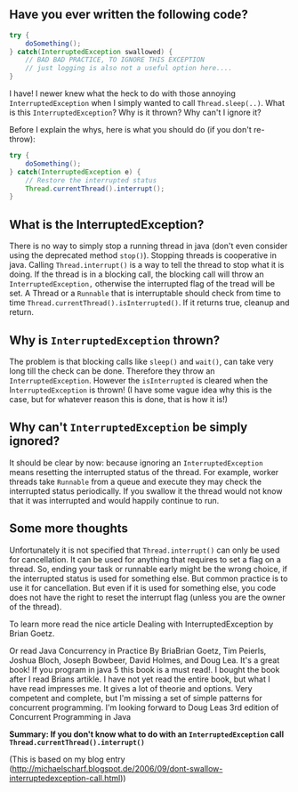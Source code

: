 ## Have you ever written the following code?

```Java
try {
    doSomething();
} catch(InterruptedException swallowed) {
    // BAD BAD PRACTICE, TO IGNORE THIS EXCEPTION
    // just logging is also not a useful option here....
}
```

I have! I newer knew what the heck to do with those annoying `InterruptedException` when I simply wanted to call `Thread.sleep(..)`. What is this `InterruptedException`? Why is it thrown? Why can't I ignore it?

Before I explain the whys, here is what you should do (if you don't re-throw):

```Java
try {
    doSomething();
} catch(InterruptedException e) {
    // Restore the interrupted status
    Thread.currentThread().interrupt();
}
```

## What is the InterruptedException?

There is no way to simply stop a running thread in java (don't even consider using the deprecated method `stop()`). Stopping threads is cooperative in java. Calling `Thread.interrupt()` is a way to tell the thread to stop what it is doing. If the thread is in a blocking call, the blocking call will throw an `InterruptedException,` otherwise the interrupted flag of the tread will be set. A Thread or a `Runnable` that is interruptable should check from time to time `Thread.currentThread().isInterrupted()`. If it returns true, cleanup and return.

## Why is `InterruptedException` thrown?

The problem is that blocking calls like `sleep()` and `wait()`, can take very long till the check can be done. Therefore they throw an `InterruptedException`. However the `isInterrupted` is cleared when the I`nterruptedException` is thrown! (I have some vague idea why this is the case, but for whatever reason this is done, that is how it is!)

## Why can't `InterruptedException` be simply ignored?

It should be clear by now: because ignoring an `InterruptedException` means resetting the interrupted status of the thread. For example, worker threads take `Runnable` from a queue and execute they may check the interrupted status periodically. If you swallow it the thread would not know that it was interrupted and would happily continue to run.

## Some more thoughts
Unfortunately it is not specified that `Thread.interrupt()` can only be used for cancellation. It can be used for anything that requires to set a flag on a thread. So, ending your task or runnable early might be the wrong choice, if the interrupted status is used for something else. But common practice is to use it for cancellation. But even if it is used for something else, you code does not have the right to reset the interrupt flag (unless you are the owner of the thread).

To learn more read the nice article Dealing with InterruptedException by Brian Goetz.

Or read Java Concurrency in Practice By BriaBrian Goetz, Tim Peierls, Joshua Bloch, Joseph Bowbeer, David Holmes, and Doug Lea. It's a great book! If you program in java 5 this book is a must read!. I bought the book after I read Brians artikle. I have not yet read the entire book, but what I have read impresses me. It gives a lot of theorie and options. Very competent and complete, but I'm missing a set of simple patterns for concurrent programming. I'm looking forward to Doug Leas 3rd edition of Concurrent Programming in Java

**Summary: If you don't know what to do with an `InterruptedException` call `Thread.currentThread().interrupt()`**

(This is based on my blog entry (http://michaelscharf.blogspot.de/2006/09/dont-swallow-interruptedexception-call.html))
